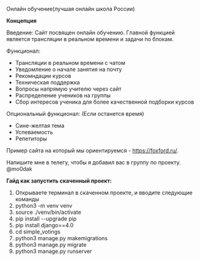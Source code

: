 Онлайн обучение(лучшая онлайн школа России)

**Концепция**

Введение:
Сайт посвящен онлайн обучению. Главной функцией является трансляции в реальном времени и задачи по блокам.

Функционал:

- Трансляции в реальном времени с чатом
- Уведомление о начале занятия на почту
- Рекомндации курсов
- Техническая поддержка 
- Вопросы напрямую учителю через сайт
- Распределение учеников на группы
- Сбор интересов ученика для более качественной подборки курсов

Опциональный функционал: (Если останется время)


- Сине-желтая тема
- Успеваемость 
- Репетиторы

Пример сайта на который мы ориентируемся - https://foxford.ru/.

Напишите мне в телегу, чтобы я добавил вас в группу по проекту. @mo0dak

**Гайд как запустить скаченный проект:**
1) Открываете терминал в скаченном проекте, и вводите следующие команды
2) python3 -m venv venv
3) source ./venv/bin/activate
4) pip install --upgrade pip
5) pip install django==4.0
6) cd simple_votings
7) python3 manage.py makemigrations
8) python3 manage.py migrate
9) python3 manage.py runserver
